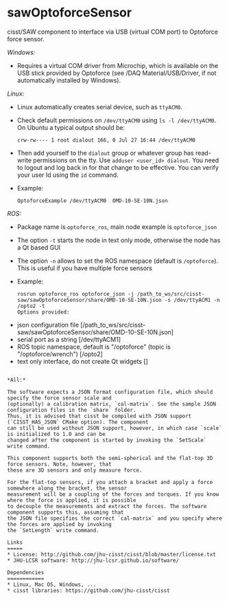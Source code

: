 sawOptoforceSensor
==================

cisst/SAW component to interface via USB (virtual COM port) to Optoforce force sensor.

*Windows:*

 + Requires a virtual COM driver from Microchip, which is available on the USB stick provided by Optoforce
   (see /DAQ Material/USB/Driver, if not automatically installed by Windows).

*Linux:*

 + Linux automatically creates serial device, such as `ttyACM0`.
 + Check default permissions on `/dev/ttyACM0` using `ls -l /dev/ttyACM0`.  On Ubuntu a typical output should be:

   ```
   crw-rw---- 1 root dialout 166, 0 Jul 27 16:44 /dev/ttyACM0
   ```
 + Then add yourself to the `dialout` group or whatever group has read-write permissions on the tty.  Use `adduser <user_id> dialout`.  You need to logout and log back in for that change to be effective.  You can verify your user Id using the `id` command.  
 + Example:

   ```
   OptoforceExample /dev/ttyACM0  OMD-10-SE-10N.json
   ```

*ROS:*
 + Package name is `optoforce_ros`, main node example is `optoforce_json`
 + The option `-t` starts the node in text only mode, otherwise the node has a Qt based GUI
 + The option `-n` allows to set the ROS namespace (default is `/optoforce`).  This is useful if you have multiple force sensors
 + Example:

   ```
   rosrun optoforce_ros optoforce_json -j /path_to_ws/src/cisst-saw/sawOptoforceSensor/share/OMD-10-SE-10N.json -s /dev/ttyACM1 -n /opto2 -t
   Options provided:
 - json configuration file [/path_to_ws/src/cisst-saw/sawOptoforceSensor/share/OMD-10-SE-10N.json]
 - serial port as a string [/dev/ttyACM1]
 - ROS topic namespace, default is "/optoforce" (topic is "/optoforce/wrench") [/opto2]
 - text only interface, do not create Qt widgets []
  ```

*All:*

The software expects a JSON format configuration file, which should specify the force sensor scale and
(optionally) a calibration matrix, `cal-matrix`. See the sample JSON configuration files in the `share` folder.
Thus, it is advised that cisst be compiled with JSON support (`CISST_HAS_JSON` CMake option). The component
can still be used without JSON support, however, in which case `scale` is initialized to 1.0 and can be
changed after the component is started by invoking the `SetScale` write command.

This component supports both the semi-spherical and the flat-top 3D force sensors. Note, however, that
these are 3D sensors and only measure force.

For the flat-top sensors, if you attach a bracket and apply a force somewhere along the bracket, the sensor
measurement will be a coupling of the forces and torques. If you know where the force is applied, it is possible
to decouple the measurements and extract the forces. The software component supports this, assuming that
the JSON file specifies the correct `cal-matrix` and you specify where the forces are applied by invoking
the `SetLength` write command.

Links
=====
 * License: http://github.com/jhu-cisst/cisst/blob/master/license.txt
 * JHU-LCSR software: http://jhu-lcsr.github.io/software/
 
Dependencies
============
 * Linux, Mac OS, Windows, ...
 * cisst libraries: https://github.com/jhu-cisst/cisst
